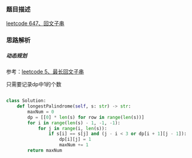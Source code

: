 ### 题目描述

[leetcode 647、回文子串](https://leetcode-cn.com/problems/palindromic-substrings/)

### 思路解析

##### 动态规划

参考：[leetcode 5、最长回文子串](https://github.com/1273545169/Leetcode/blob/master/5%E3%80%81%E6%9C%80%E9%95%BF%E5%9B%9E%E6%96%87%E5%AD%90%E4%B8%B2.md)

只需要记录dp中1的个数

```python

class Solution:
    def longestPalindrome(self, s: str) -> str:
        maxNum = 0
        dp = [[0] * len(s) for row in range(len(s))]
        for i in range(len(s) - 1, -1, -1):
            for j in range(i, len(s)):
                if s[i] == s[j] and (j - i < 3 or dp[i + 1][j - 1]):
                    dp[i][j] = 1
                    maxNum += 1
        return maxNum

```


